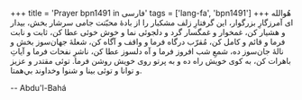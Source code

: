 +++
title = 'Prayer bpn1491 in فارسی'
tags = ['lang-fa', 'bpn1491']
+++
هُوالله
ای آمرزگارِ بزرگوار، اين گرفتارِ زلف مشکبار را از بادۀ محبّتت جامی سرشار بخش، بيدار و هشيار کن، غمخوار و غمگسار گرد و دلجوئی نما و خوش خوئی عطا کن، ثابت و نابت فرما و قائم و کامل کن، مُقرّب درگاه فرما و واقف و آگاه کن، شعلۀ جهان‌سوز بخش و نالۀ جان‌سوز ده، شمعِ شب افروز فرما و آه دلسوز عطا کن، ناشرِ نفحات فرما و آياتِ باهرات کن، به کوی خويش راه ده و به پرتو روی خويش روشن فرما. توئی مقتدر و عزيز و توانا و توئی بينا و شنوا وخداوند بي‌همتا.

-- Abdu'l-Bahá
